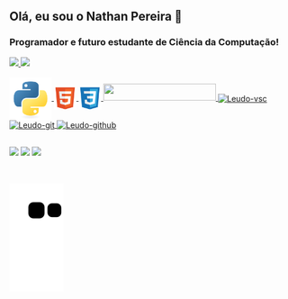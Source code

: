 ## Olá, eu sou o Nathan Pereira 👋
### Programador e futuro estudante de Ciência da Computação!

<div>
  <a href="https://github.com/NathanPereira-Dev">
  <img height="180em" src="https://github-readme-stats.vercel.app/api?username=NathanPereira-Dev&show_icons=true&theme=gotham&include_all_commits=true&count_private=true"/>
  <img height="180em" src="https://github-readme-stats.vercel.app/api/top-langs/?username=NathanPereira-Dev&layout=compact&langs_count=16&theme=gotham"/>
</div>

<div style="display: inline_block"><br>
  <img align="center" alt="Leudo-Python" height="75" src="https://raw.githubusercontent.com/devicons/devicon/master/icons/python/python-original.svg">
  <img align="center" alt="Leudo-HTML" height="40" width="40" src="https://raw.githubusercontent.com/devicons/devicon/master/icons/html5/html5-original.svg">
  <img align="center" alt="Leudo-CSS" height="40" width="40" src="https://raw.githubusercontent.com/devicons/devicon/master/icons/css3/css3-original.svg">
  <img height="30" width="200" src="https://upload.wikimedia.org/wikipedia/commons/5/59/Empty.png">
  <img align="center" alt="Leudo-vsc" height="30" width="40" src="https://cdn.jsdelivr.net/gh/devicons/devicon/icons/vscode/vscode-original.svg">
  <img align="center" alt="Leudo-git" height="30" width="40" src="https://cdn.jsdelivr.net/gh/devicons/devicon/icons/git/git-original.svg">
  <img align="center" alt="Leudo-github" height="30" width="40" src="https://cdn.jsdelivr.net/gh/devicons/devicon/icons/github/github-original.svg">

##

<div>
  <a href="https://www.instagram.com/nathan_npa/" target="_blank"><img src="https://img.shields.io/badge/-Instagram-%23E4405F?style=for-the-badge&logo=instagram&logoColor=black" target="_blank"></a>
 <a href="" target="_blank"><img src="https://img.shields.io/badge/Discord-7289DA?style=for-the-badge&logo=discord&logoColor=black" target="_blank"></a> 
  <a href = "mailto:"><img src="https://img.shields.io/badge/-Gmail-%23333?style=for-the-badge&logo=gmail&logoColor=white" target="_blank"></a>
</div><br>

##

<div> 

  ![Snake animation](https://github.com/NathanPereira-Dev/NathanPereira-Dev/blob/output/github-contribution-grid-snake.svg)

</div>




